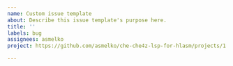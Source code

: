 ```yaml
---
name: Custom issue template
about: Describe this issue template's purpose here.
title: ''
labels: bug
assignees: asmelko
project: https://github.com/asmelko/che-che4z-lsp-for-hlasm/projects/1

---
```



